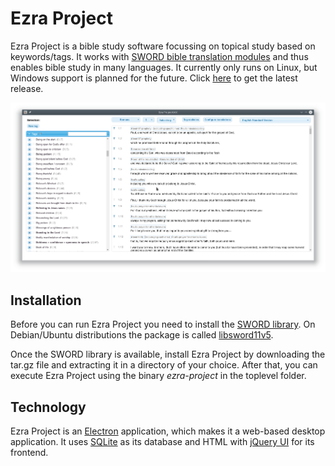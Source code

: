 # Ezra Project
Ezra Project is a bible study software focussing on topical study based on keywords/tags.
It works with [SWORD bible translation modules](http://www.crosswire.org/sword) and thus enables bible study in many languages. It currently only runs on Linux, but Windows support is planned for the future. Click [here](https://github.com/tobias-klein/ezra-project/releases/latest) to get the latest release.

![Ezra Project 0.6.0](/screenshots/ezra_project_0_6_0.png?raw=true "Ezra Project 0.6.0")

## Installation
Before you can run Ezra Project you need to install the [SWORD library](http://www.crosswire.org/sword). On Debian/Ubuntu distributions the package is called [libsword11v5](https://pkgs.org/download/libsword11v5).

Once the SWORD library is available, install Ezra Project by downloading the tar.gz file and extracting it in a directory of your choice. After that, you can execute Ezra Project using the binary *ezra-project* in the toplevel folder.

## Technology
Ezra Project is an [Electron](https://electronjs.org/) application, which makes it a web-based desktop application. It uses [SQLite](https://www.sqlite.org) as its database and HTML with [jQuery UI](https://jqueryui.com/) for its frontend.
